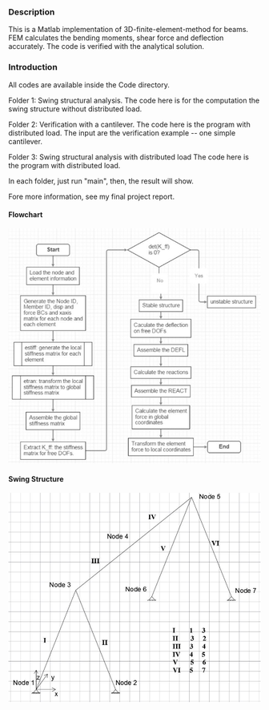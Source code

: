 
### Description
This is a Matlab implementation of 3D-finite-element-method for beams.
FEM calculates the bending moments, shear force and deflection accurately.
The code is verified with the analytical solution.

### Introduction

All codes are available inside the Code directory.

Folder 1:  Swing structural analysis.
        The code here is for the computation the swing structure without distributed load.

Folder 2:  Verification with a cantilever.
        The code here is the program with distributed load. The input are the verification example -- one simple cantilever. 

Folder 3:  Swing structural analysis with distributed load
        The code here is the program with distributed load. 

In each folder, just run "main", then, the result will show. 

Fore more information, see my final project report.


#### Flowchart

![Flowchart](img/flowchart.JPG)


#### Swing Structure

![Structure](img/nodeElement.JPG)
